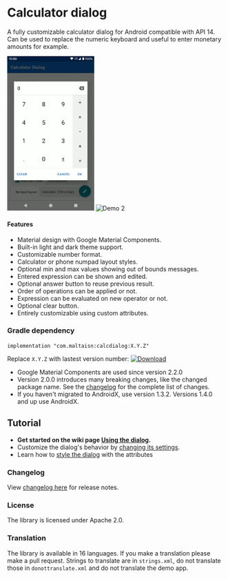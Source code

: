 # Calculator dialog

A fully customizable calculator dialog for Android compatible with API 14.
Can be used to replace the numeric keyboard and useful to enter monetary amounts for example.

<img src="screenshots/demo1.gif" alt="Demo 1" width="40%"/> <img src="screenshots/demo2.gif" alt="Demo 2" width="40%"/>

#### Features
- Material design with Google Material Components.
- Built-in light and dark theme support.
- Customizable number format.
- Calculator or phone numpad layout styles.
- Optional min and max values showing out of bounds messages.
- Entered expression can be shown and edited.
- Optional answer button to reuse previous result.
- Order of operations can be applied or not.
- Expression can be evaluated on new operator or not.
- Optional clear button.
- Entirely customizable using custom attributes.

### Gradle dependency
```
implementation "com.maltaisn:calcdialog:X.Y.Z"
```

Replace `X.Y.Z` with lastest version number: [![Download][download-badge]][download-link]

- Google Material Components are used since version 2.2.0
- Version 2.0.0 introduces many breaking changes, like the changed package name.
    See the [changelog](/CHANGELOG.md) for the complete list of changes.
- If you haven't migrated to AndroidX, use version 1.3.2. Versions 1.4.0 and up use AndroidX.

## Tutorial
- **Get started on the wiki page [Using the dialog][wiki-start].**
- Customize the dialog's behavior by [changing its settings][wiki-settings].
- Learn how to [style the dialog][wiki-styling] with the attributes

### Changelog
View [changelog here][changelog] for release notes.

### License
The library is licensed under Apache 2.0.

### Translation
The library is available in 16 languages. If you make a translation please make a pull request.
Strings to translate are in `strings.xml`, do not translate those in `donottranslate.xml` and
do not translate the demo app.


[download-badge]: https://api.bintray.com/packages/maltaisn/calc-dialog/calc-dialog/images/download.svg
[download-link]: https://bintray.com/maltaisn/calc-dialog/calc-dialog/_latestVersion

[wiki-start]: https://github.com/maltaisn/calcdialoglib/wiki/Using-the-dialog
[wiki-settings]: https://github.com/maltaisn/calcdialoglib/wiki/Calculator-settings
[wiki-styling]: https://github.com/maltaisn/calcdialoglib/wiki/Styling-the-calculator

[changelog]: CHANGELOG.md
